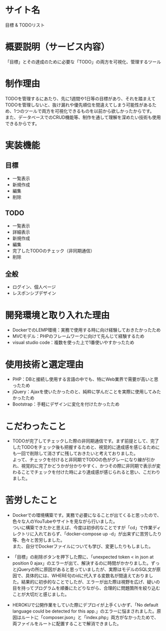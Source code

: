 # サイト名
目標 & TODOリスト

# 概要説明（サービス内容）
「目標」とその達成のために必要な「TODO」の両方を可視化、管理するツール

# 制作理由
TODOを管理するにあたり、先に1週間や1日等の目標があり、それを踏まえてTODOを管理しないと、抜け漏れや優先順位を間違えてしまう可能性があるため、1つのツールで両方を可視化できるものを以前から欲しかったからです。<br>
また、データベースでのCRUD機能等、制作を通して理解を深めたい技術も使用できるからです。

# 実装機能
## 目標
* 一覧表示
* 新規作成
* 編集
* 削除

## TODO
* 一覧表示
* 詳細表示
* 新規作成
* 編集
* 完了したTODOのチェック（非同期通信）
* 削除

## 全般
* ログイン、個人ページ
* レスポンシブデザイン

# 開発環境と取り入れた理由
* DockerでのLEMP環境：実務で使用する時に向け経験しておきたかったため
* MVCモデル：PHPのフレームワークに向けて先んじて経験するため
* visual studio code：複数を使った上で1番使いやすかったため

# 使用技術と選定理由
* PHP：DBと接続し使用する言語の中でも、特にWeb業界で需要が高いと思ったため
* jQuery：Ajaxを使いたかったのと、純粋に学んだことを実際に使用してみたかったため
* Bootstrap：手軽にデザインに変化を付けたかったため

# こだわったこと
* TODOが完了してチェックした際の非同期通信です。まず前提として、完了したTODOをチェック後も把握するためと、視覚的に達成感を感じるためにも一回で削除して消さずに残しておきたいと考えておりました。<br>よって、チェックを付けると非同期でTODOの色がグレーになり線が引かれ、視覚的に完了かどうかが分かりやすく、かつその際に非同期で表示が変わることでチェックを付けた時により達成感が感じられると思い、こだわりました。

# 苦労したこと
* Dockerでの環境構築です。実務で必要になることが出てくると思ったので、色々な人のYouTubeやサイトを見ながら行いました。<br>ついに構築できたかと思えば、今度は初歩的なことですが「cd」で作業ディレクトリに入れておらず、「docker-compose up -d」が出来ずに苦労したり等、色々と苦労しました。<br>また、自分でDockerファイルについても学び、変更したりもしました。

* 「目標」の削除ボタンを押下した際に、「unexpected token < in json at position 0 ajax」のエラーが出て、解決するのに時間がかかりました。ずっとjQueryの所に原因があると思っていましたが、実際はモデルのSQL文が原因で、具体的には、WHERE句のidに代入する変数名が間違えておりました。結果的に初歩的なことでしたが、エラーが出た際は視野を広げ、疑いの目を持ってプログラムを順番にたどりながら、合理的に問題箇所を絞り込むことが大切だと感じました。

* HEROKUで公開作業をしていた際にデプロイが上手くいかず、「No default language could be detected for this app.」のエラーに悩まされました。原因はルートに「composer.json」と「index.php」両方がなかったためで、両ファイルをルートに配置することで解消できました。
